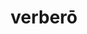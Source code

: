 ---
title: verberō
meaning: to beat
ch: eleven
pos: verb
inf: verberāre
secondppstem: verber
infend: āre
conjugation: first
---